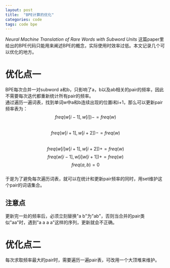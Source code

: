 ```yaml
---
layout: post
title:  "BPE计算的优化"
categories: code
tags: code bpe
---
```

*Neural Machine Translation of Rare Words with Subword Units* 这篇paper里给出的BPE代码只能用来阐述BPE的概念，实际使用时效率过低。本文记录几个可以优化的地方。
# 优化点一
BPE每次合并一对subword a和b，只影响了a，b以及ab相关的pair的频率，因此不需要每次迭代都重新统计所有pair的频率。  
通过遍历一遍词表，找到单词w中a和b连续出现的位置i和i+1，那么可以更新pair频率表为：
$$freq(w[i-1],w[i])-=freq(w)$$  
$$freq(w[i+1],w[i+2])-=freq(w)$$  
$$freq(w[i]w[i+1],w[i+2])+=freq(w)$$
$$freq(w[i-1],w[i]w[i+1])+=freq(w)$$
$$freq(a,b)=0$$  
于是为了避免每次遍历词表，就可以在统计和更新pair频率的同时，用set维护这个pair的词语集合。
## 注意点
更新完一处的频率后，必须立刻替换"a b"为"ab"，否则当合并的pair类似"aa"时，遇到"a a a a"这样的序列，更新就会不正确。  
# 优化点二
每次求取频率最大的pair时，需要遍历一遍pair表，可改用一个大顶堆来维护。